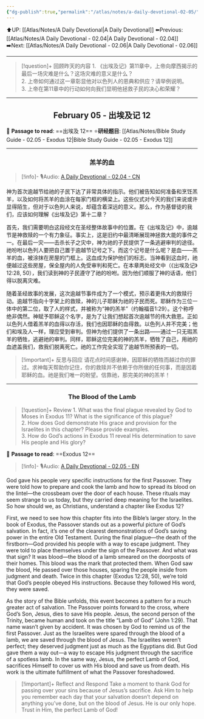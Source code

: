```yaml
---
{"dg-publish":true,"permalink":"/atlas/notes/a-daily-devotional-02-05/","noteIcon":""}
---
```


 ⬆️UP: [[Atlas/Notes/A Daily Devotional\|A Daily Devotional]]
⬅️Previous: [[Atlas/Notes/A Daily Devotional - 02.04\|A Daily Devotional - 02.04]]
➡️Next: [[Atlas/Notes/A Daily Devotional - 02.06\|A Daily Devotional - 02.06]]

---

> [!question]+ 回顾昨天的内容
> 1.⁠ ⁠《出埃及记》第11章中，上帝向摩西揭示的最后一场灾难是什么？这场灾难的意义是什么？  
> 2.⁠ ⁠上帝如何通过这一章彰显他对以色列人的恩典和供应？请举例说明。  
> 3.⁠ ⁠上帝在第11章中的行动如何向我们显明他拯救子民的决心和荣耀？  

---
## <center>February 05 - 出埃及记 12</center>

📖 **Passage to read**: ==出埃及 12==
⭐**研经题目**: [[Atlas/Notes/Bible Study Guide - 02.05 - Exodus 12\|Bible Study Guide - 02.05 - Exodus 12]]

---
### <center>羔羊的血</center>

> [!info]- 🎙️Audio: [A Daily Devotional - 02.04 - CN]()

神为首次逾越节给祂的子民下达了非常具体的指示。他们被告知如何准备和烹饪羔羊，以及如何将羔羊的血涂在每家门框的横梁上。这些仪式对今天的我们来说或许显得陌生，但对于以色列人来说，却蕴含着深远的意义。那么，作为基督徒的我们，应该如何理解《出埃及记》第十二章？

首先，我们需要明白这段经文在圣经整体故事中的位置。在《出埃及记》中，逾越节是神救赎的一个有力象征。事实上，这是旧约中最清晰展现神拯救大能的事件之一。在最后一灾——击杀长子之灾中，神为祂的子民提供了一条逃避审判的途径。祂吩咐以色列人要把自己置于逾越节记号之下。而这个记号是什么呢？是血——羔羊的血，被涂抹在房屋的门框上。这血成为保护他们的标志。当神看到这血时，祂便越过这些房屋，保全屋内的人免受审判和死亡。在本章两处经文中（《出埃及记》12:28, 50），我们读到神的子民遵守了祂的吩咐。因为他们顺服了神的话语，他们得以脱离灾难。

随着圣经故事的发展，这次逾越节事件成为了一个模式，预示着更伟大的救赎行动。逾越节指向十字架上的救赎，神的儿子耶稣为祂的子民而死。耶稣作为三位一体中的第二位，取了人的样式，并被称为“神的羔羊”（约翰福音1:29）。这个称呼绝非偶然。神赋予耶稣这个名字，是为了让我们想起首次逾越节的伟大救恩。正如以色列人借着羔羊的血得以存活，我们也因耶稣的血得救。以色列人并不完美；他们和埃及人一样，理应受到审判。但神为他们提供了一条出路——通过一只无瑕羔羊的牺牲，逃避祂的审判。同样，耶稣这位完美的神的羔羊，牺牲了自己，用祂的血遮盖我们，救我们脱离死亡。祂的工作完全实现了逾越节所预表的一切。

> [!important]+ 反思与回应
请花点时间感谢神，因耶稣的牺牲而越过你的罪过。求神每天帮助你记住，你的救赎并不依赖于你所做的任何事，而是因着耶稣的血。祂是我们唯一的盼望。信靠祂，那完美的神的羔羊！


---
### <center>The Blood of the Lamb</center>

> [!question]+ Review
> 1.⁠ ⁠What was the final plague revealed by God to Moses in Exodus 11? What is the significance of this plague?  
> 2.⁠ ⁠How does God demonstrate His grace and provision for the Israelites in this chapter? Please provide examples.  
> 3.⁠ ⁠How do God’s actions in Exodus 11 reveal His determination to save His people and His glory?


📖 **Passage to read**: ==Exodus 12==

> [!info]- 🎙️Audio: [A Daily Devotional - 02.05 - EN]()  

God gave his people very specific instructions for the first Passover. They were told how to prepare and cook the lamb and how to spread its blood on the lintel—the crossbeam over the door of each house. These rituals may seem strange to us today, but they carried deep meaning for the Israelites. So how should we, as Christians, understand a chapter like Exodus 12?

First, we need to see how this chapter fits into the Bible’s larger story. In the book of Exodus, the Passover stands out as a powerful picture of God’s salvation. In fact, it’s one of the clearest demonstrations of God’s saving power in the entire Old Testament. During the final plague—the death of the firstborn—God provided his people with a way to escape judgment. They were told to place themselves under the sign of the Passover. And what was that sign? It was blood—the blood of a lamb smeared on the doorposts of their homes. This blood was the mark that protected them. When God saw the blood, He passed over those houses, sparing the people inside from judgment and death. Twice in this chapter (Exodus 12:28, 50), we’re told that God’s people obeyed His instructions. Because they followed His word, they were saved.

As the story of the Bible unfolds, this event becomes a pattern for a much greater act of salvation. The Passover points forward to the cross, where God’s Son, Jesus, dies to save His people. Jesus, the second person of the Trinity, became human and took on the title “Lamb of God” (John 1:29). That name wasn’t given by accident. It was chosen by God to remind us of the first Passover. Just as the Israelites were spared through the blood of a lamb, we are saved through the blood of Jesus. The Israelites weren’t perfect; they deserved judgment just as much as the Egyptians did. But God gave them a way out—a way to escape His judgment through the sacrifice of a spotless lamb. In the same way, Jesus, the perfect Lamb of God, sacrifices Himself to cover us with His blood and save us from death. His work is the ultimate fulfillment of what the Passover foreshadowed.

> [!important]+ Reflect and Respond
Take a moment to thank God for passing over your sins because of Jesus’s sacrifice. Ask Him to help you remember each day that your salvation doesn’t depend on anything you’ve done, but on the blood of Jesus. He is our only hope. Trust in Him, the perfect Lamb of God!


















